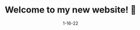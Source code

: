 ---
title: Welcome to my new website! 🎉
date: 1-16-22
description: The first weekend into grad school I did not have any looming deadlines so I figured I would take the time to make myself a website again!
---
